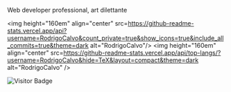 Web developer professional, art dilettante


<img height="160em" align="center" src=https://github-readme-stats.vercel.app/api?username=RodrigoCalvo&count_private=true&show_icons=true&include_all_commits=true&theme=dark alt="RodrigoCalvo"/>
<img height="160em" align="center" src=https://github-readme-stats.vercel.app/api/top-langs/?username=RodrigoCalvo&hide=TeX&layout=compact&theme=dark alt="RodrigoCalvo" />


![Visitor Badge](https://visitor-badge.laobi.icu/badge?page_id=RodrigoCalvo.RodrigoCalvo)
